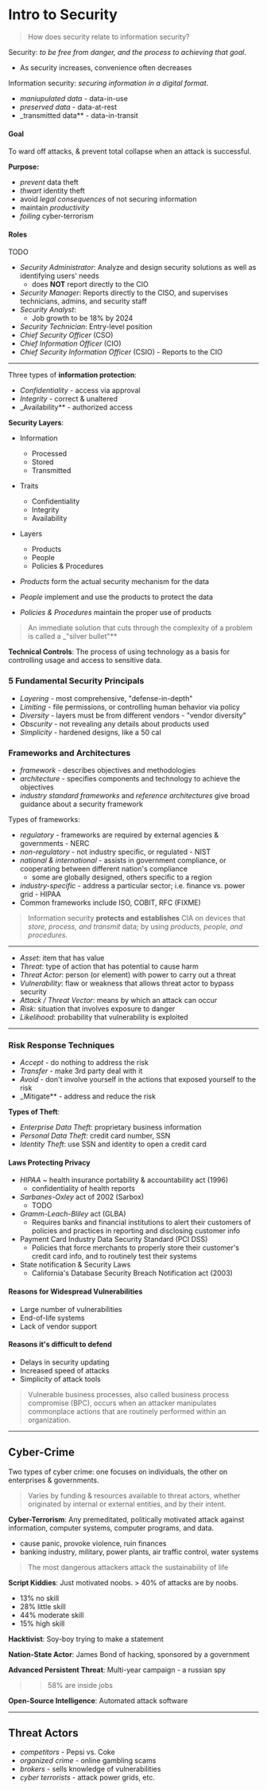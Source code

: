 Intro to Security
=====================

> How does security relate to information security?

Security: _to be free from danger, and the process to achieving that goal_.

- As security increases, convenience often decreases

Information security: _securing information in a digital format_.

- _maniupulated data_ - data-in-use
- _preserved data_ - data-at-rest
- _transmitted data** - data-in-transit

#### Goal

To ward off attacks, & prevent total collapse when an attack is successful.

**Purpose:**

- _prevent_ data theft
- _thwart_ identity theft
- avoid _legal consequences_ of not securing information
- maintain _productivity_
- _foiling_ cyber-terrorism

#### Roles

TODO

- _Security Administrator_: Analyze and design security solutions as well as identifying users' needs
  - does **NOT** report directly to the CIO
- _Security Manager_: Reports directly to the CISO, and supervises technicians, admins, and security staff
- _Security Analyst_:
  - Job growth to be 18% by 2024
- _Security Technician_: Entry-level position
- _Chief Security Officer_ (CSO)
- _Chief Information Officer_ (CIO)
- _Chief Security Information Officer_ (CSIO) - Reports to the CIO

---------------------------------

Three types of **information protection**:

- _Confidentiality_ - access via approval
- _Integrity_ - correct & unaltered
- _Availability** - authorized access

**Security Layers**:

- Information
  - Processed
  - Stored
  - Transmitted
- Traits
  - Confidentiality
  - Integrity
  - Availability
- Layers
  - Products
  - People
  - Policies & Procedures
  
- _Products_ form the actual security mechanism for the data
- _People_ implement and use the products to protect the data
- _Policies & Procedures_ maintain the proper use of products

> An immediate solution that cuts through the complexity of a problem is called a _"silver bullet"**

**Technical Controls**: The process of using technology as a basis for controlling usage and access to sensitive data.

### 5 Fundamental Security Principals

- _Layering_ - most comprehensive, "defense-in-depth"
- _Limiting_ - file permissions, or controlling human behavior via policy
- _Diversity_ - layers must be from different vendors - "vendor diversity"
- _Obscurity_ - not revealing any details about products used
- _Simplicity_ - hardened designs, like a 50 cal

### Frameworks and Architectures

- _framework_ - describes objectives and methodologies
- _architecture_ - specifies components and technology to achieve the objectives
- _industry standard frameworks_ and _reference architectures_ give broad guidance about a security framework

Types of frameworks:

- _regulatory_ - frameworks are required by external agencies & governments - NERC
- _non-regulatory_ - not industry specific, or regulated - NIST
- _national & international_ - assists in government compliance, or cooperating between different nation's compliance
  - some are globally designed, others specific to a region
- _industry-specific_ - address a particular sector; i.e. finance vs. power grid - HIPAA
- Common frameworks include ISO, COBIT, RFC (FIXME)
  
> Information security **protects and establishes** CIA on devices that
> _store, process, and transmit_ data; by using _products, people, and procedures._

--------------------------------

- _Asset_: item that has value
- _Threat_: type of action that has potential to cause harm
- _Threat Actor_: person (or element) with power to carry out a threat
- _Vulnerability_: flaw or weakness that allows threat actor to bypass security
- _Attack / Threat Vector_: means by which an attack can occur
- _Risk_: situation that involves exposure to danger
- _Likelihood_: probability that vulnerability is exploited

-------------------------------

### Risk Response Techniques

- _Accept_ - do nothing to address the risk
- _Transfer_ - make 3rd party deal with it
- _Avoid_ - don't involve yourself in the actions that exposed yourself to the risk
- _Mitigate** - address and reduce the risk

**Types of Theft**:

- _Enterprise Data Theft_: proprietary business information
- _Personal Data Theft_: credit card number, SSN
- _Identity Theft_: use SSN and identity to open a credit card

#### Laws Protecting Privacy

- _HIPAA_ ~ health insurance portability & accountability act (1996)
  - confidentiality of health reports
- _Sarbanes-Oxley_ act of 2002 (Sarbox)
  - TODO 
- _Gramm-Leach-Bliley_ act (GLBA)
  - Requires banks and financial institutions to alert their customers of policies
    and practices in reporting and disclosing customer info
- Payment Card Industry Data Security Standard (PCI DSS)
  - Policies that force merchants to properly store their customer's credit card info,
    and to routinely test their systems
- State notification & Security Laws
  - California's Database Security Breach Notification act (2003)

#### Reasons for Widespread Vulnerabilities

- Large number of vulnerabilities
- End-of-life systems
- Lack of vendor support

#### Reasons it's difficult to defend

- Delays in security updating
- Increased speed of attacks
- Simplicity of attack tools

> Vulnerable business processes, also called business process compromise (BPC),
> occurs when an attacker manipulates commonplace actions that are routinely
> performed within an organization.

-----------------------------

## Cyber-Crime

Two types of cyber crime: one focuses on individuals, the other on enterprises & governments.

> Varies by funding & resources available to threat actors, whether originated by
> internal or external entities, and by their intent.

**Cyber-Terrorism**: Any premeditated, politically motivated attack against information,
computer systems, computer programs, and data.

- cause panic, provoke violence, ruin finances
- banking industry, military, power plants, air traffic control, water systems

> The most dangerous attackers attack the sustainability of life

**Script Kiddies**: Just motivated noobs. > 40% of attacks are by noobs.

- 13% no skill
- 28% little skill
- 44% moderate skill
- 15% high skill

**Hacktivist**: Soy-boy trying to make a statement

**Nation-State Actor**: James Bond of hacking, sponsored by a government

**Advanced Persistent Threat**: Multi-year campaign - a russian spy

> > 58% are inside jobs

**Open-Source Intelligence**: Automated attack software

--------------------------------

## Threat Actors

- _competitors_ - Pepsi vs. Coke
- _organized crime_ - online gambling scams
- _brokers_ - sells knowledge of vulnerabilities
- _cyber terrorists_ - attack power grids, etc.
